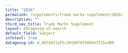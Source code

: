 ```yaml
---
title: "2016"
permalink: /supplements/trade-marks-supplement/2016/
description: ""
third_nav_title: Trade Marks Supplement
layout: datagovsg-v2-search
default_field: Subject
infotext: true
datagovsg-id: d_6074821af5c2010970750664f515ad89
---
```

